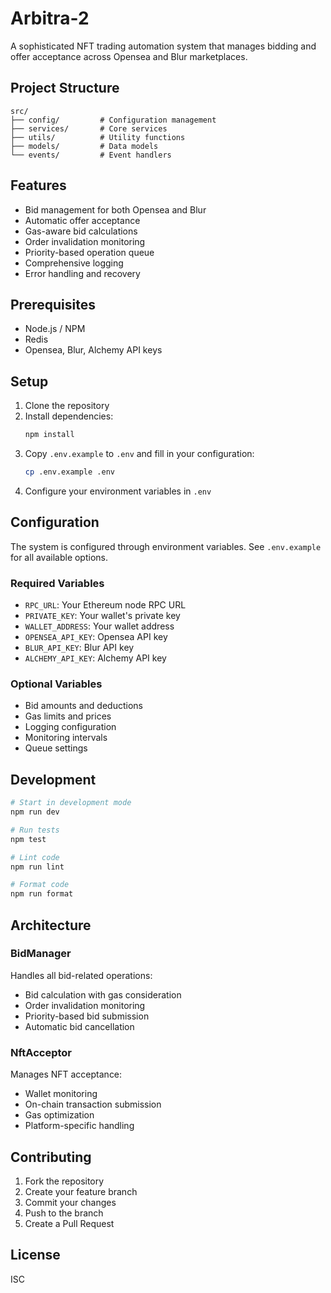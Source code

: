 # Arbitra-2

A sophisticated NFT trading automation system that manages bidding and offer acceptance across Opensea and Blur marketplaces.

## Project Structure

```
src/
├── config/         # Configuration management
├── services/       # Core services
├── utils/          # Utility functions
├── models/         # Data models
└── events/         # Event handlers
```

## Features

- Bid management for both Opensea and Blur
- Automatic offer acceptance
- Gas-aware bid calculations
- Order invalidation monitoring
- Priority-based operation queue
- Comprehensive logging
- Error handling and recovery

## Prerequisites

- Node.js / NPM
- Redis
- Opensea, Blur, Alchemy API keys

## Setup

1. Clone the repository
2. Install dependencies:
   ```bash
   npm install
   ```
3. Copy `.env.example` to `.env` and fill in your configuration:
   ```bash
   cp .env.example .env
   ```
4. Configure your environment variables in `.env`

## Configuration

The system is configured through environment variables. See `.env.example` for all available options.

### Required Variables

- `RPC_URL`: Your Ethereum node RPC URL
- `PRIVATE_KEY`: Your wallet's private key
- `WALLET_ADDRESS`: Your wallet address
- `OPENSEA_API_KEY`: Opensea API key
- `BLUR_API_KEY`: Blur API key
- `ALCHEMY_API_KEY`: Alchemy API key

### Optional Variables

- Bid amounts and deductions
- Gas limits and prices
- Logging configuration
- Monitoring intervals
- Queue settings

## Development

```bash
# Start in development mode
npm run dev

# Run tests
npm test

# Lint code
npm run lint

# Format code
npm run format
```

## Architecture

### BidManager

Handles all bid-related operations:

- Bid calculation with gas consideration
- Order invalidation monitoring
- Priority-based bid submission
- Automatic bid cancellation

### NftAcceptor

Manages NFT acceptance:

- Wallet monitoring
- On-chain transaction submission
- Gas optimization
- Platform-specific handling

## Contributing

1. Fork the repository
2. Create your feature branch
3. Commit your changes
4. Push to the branch
5. Create a Pull Request

## License

ISC
